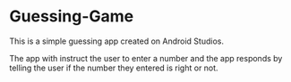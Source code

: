 # Guessing-Game

This is a simple guessing app created on Android Studios.

The app with instruct the user to enter a number and the app responds by telling the user if the number they entered is right or not.
